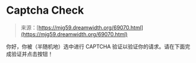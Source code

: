 <!--yml

category: 未分类

date: 2024-05-27 14:30:46

-->

# Captcha Check

> 来源：[https://mjg59.dreamwidth.org/69070.html](https://mjg59.dreamwidth.org/69070.html)

你好，你被（半随机地）选中进行 CAPTCHA 验证以验证你的请求。请在下面完成验证并点击按钮！
